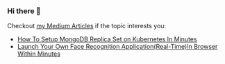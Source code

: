 ### Hi there 👋

Checkout [my Medium Articles](https://medium.com/@billyfong2007) if the topic interests you:

- [How To Setup MongoDB Replica Set on Kubernetes In Minutes](https://medium.com/swlh/how-to-setup-mongodb-replica-set-on-kubernetes-in-minutes-5c1e7fd5b5f3)
- [Launch Your Own Face Recognition Application(Real-Time)In Browser Within Minutes](https://towardsdatascience.com/launch-your-own-real-time-face-recognition-algorithm-in-your-browser-in-minutes-beginner-guide-a8f2e6fd505c)

<!--
**BillyFnh/BillyFnh** is a ✨ _special_ ✨ repository because its `README.md` (this file) appears on your GitHub profile.

Here are some ideas to get you started:

- 🔭 I’m currently working on ...
- 🌱 I’m currently learning ...
- 👯 I’m looking to collaborate on ...
- 🤔 I’m looking for help with ...
- 💬 Ask me about ...
- 📫 How to reach me: ...
- 😄 Pronouns: ...
- ⚡ Fun fact: ...
-->

